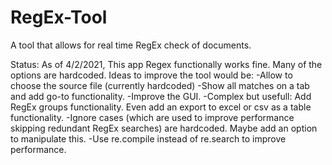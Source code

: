 # RegEx-Tool
A tool that allows for real time RegEx check of documents.

Status:
  As of 4/2/2021, This app Regex functionally works fine. Many of the options are hardcoded. Ideas to improve the tool would be:
    -Allow to choose the source file (currently hardcoded)
    -Show all matches on a tab and add go-to functionality.
    -Improve the GUI.
    -Complex but usefull: Add RegEx groups functionality. Even add an export to excel or csv as a table functionality.
    -Ignore cases (which are used to improve performance skipping redundant RegEx searches) are hardcoded. Maybe add an option to manipulate this.
    -Use re.compile instead of re.search to improve performance.
